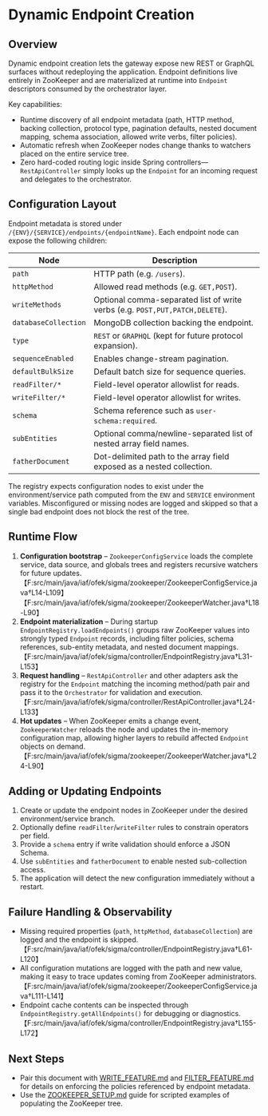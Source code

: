 # Dynamic Endpoint Creation

## Overview

Dynamic endpoint creation lets the gateway expose new REST or GraphQL surfaces without redeploying the application. Endpoint definitions live entirely in ZooKeeper and are materialized at runtime into `Endpoint` descriptors consumed by the orchestrator layer.

Key capabilities:

- Runtime discovery of all endpoint metadata (path, HTTP method, backing collection, protocol type, pagination defaults, nested document mapping, schema association, allowed write verbs, filter policies).
- Automatic refresh when ZooKeeper nodes change thanks to watchers placed on the entire service tree.
- Zero hard-coded routing logic inside Spring controllers—`RestApiController` simply looks up the `Endpoint` for an incoming request and delegates to the orchestrator.

## Configuration Layout

Endpoint metadata is stored under `/{ENV}/{SERVICE}/endpoints/{endpointName}`. Each endpoint node can expose the following children:

| Node | Description |
|------|-------------|
| `path` | HTTP path (e.g. `/users`). |
| `httpMethod` | Allowed read methods (e.g. `GET,POST`). |
| `writeMethods` | Optional comma-separated list of write verbs (e.g. `POST,PUT,PATCH,DELETE`). |
| `databaseCollection` | MongoDB collection backing the endpoint. |
| `type` | `REST` or `GRAPHQL` (kept for future protocol expansion). |
| `sequenceEnabled` | Enables change-stream pagination. |
| `defaultBulkSize` | Default batch size for sequence queries. |
| `readFilter/*` | Field-level operator allowlist for reads. |
| `writeFilter/*` | Field-level operator allowlist for writes. |
| `schema` | Schema reference such as `user-schema:required`. |
| `subEntities` | Optional comma/newline-separated list of nested array field names. |
| `fatherDocument` | Dot-delimited path to the array field exposed as a nested collection. |

The registry expects configuration nodes to exist under the environment/service path computed from the `ENV` and `SERVICE` environment variables. Misconfigured or missing nodes are logged and skipped so that a single bad endpoint does not block the rest of the tree.

## Runtime Flow

1. **Configuration bootstrap** – `ZookeeperConfigService` loads the complete service, data source, and globals trees and registers recursive watchers for future updates.【F:src/main/java/iaf/ofek/sigma/zookeeper/ZookeeperConfigService.java†L14-L109】【F:src/main/java/iaf/ofek/sigma/zookeeper/ZookeeperWatcher.java†L18-L90】
2. **Endpoint materialization** – During startup `EndpointRegistry.loadEndpoints()` groups raw ZooKeeper values into strongly typed `Endpoint` records, including filter policies, schema references, sub-entity metadata, and nested document mappings.【F:src/main/java/iaf/ofek/sigma/controller/EndpointRegistry.java†L31-L153】
3. **Request handling** – `RestApiController` and other adapters ask the registry for the `Endpoint` matching the incoming method/path pair and pass it to the `Orchestrator` for validation and execution.【F:src/main/java/iaf/ofek/sigma/controller/RestApiController.java†L24-L133】
4. **Hot updates** – When ZooKeeper emits a change event, `ZookeeperWatcher` reloads the node and updates the in-memory configuration map, allowing higher layers to rebuild affected `Endpoint` objects on demand.【F:src/main/java/iaf/ofek/sigma/zookeeper/ZookeeperWatcher.java†L24-L90】

## Adding or Updating Endpoints

1. Create or update the endpoint nodes in ZooKeeper under the desired environment/service branch.
2. Optionally define `readFilter`/`writeFilter` rules to constrain operators per field.
3. Provide a `schema` entry if write validation should enforce a JSON Schema.
4. Use `subEntities` and `fatherDocument` to enable nested sub-collection access.
5. The application will detect the new configuration immediately without a restart.

## Failure Handling & Observability

- Missing required properties (`path`, `httpMethod`, `databaseCollection`) are logged and the endpoint is skipped.【F:src/main/java/iaf/ofek/sigma/controller/EndpointRegistry.java†L61-L120】
- All configuration mutations are logged with the path and new value, making it easy to trace updates coming from ZooKeeper administrators.【F:src/main/java/iaf/ofek/sigma/zookeeper/ZookeeperConfigService.java†L111-L141】
- Endpoint cache contents can be inspected through `EndpointRegistry.getAllEndpoints()` for debugging or diagnostics.【F:src/main/java/iaf/ofek/sigma/controller/EndpointRegistry.java†L155-L172】

## Next Steps

- Pair this document with [WRITE_FEATURE.md](WRITE_FEATURE.md) and [FILTER_FEATURE.md](FILTER_FEATURE.md) for details on enforcing the policies referenced by endpoint metadata.
- Use the [ZOOKEEPER_SETUP.md](ZOOKEEPER_SETUP.md) guide for scripted examples of populating the ZooKeeper tree.
